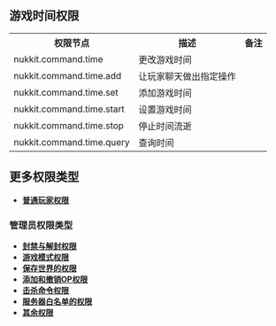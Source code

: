 ## **游戏时间权限**
<table>
    <tr align="center" valign="center">
        <th>权限节点</th><th>描述</th><th>备注</th>
    </tr>
    <tr>
        <td>nukkit.command.time</td><td>更改游戏时间</td><td></td>
    </tr>
    <tr>
        <td>nukkit.command.time.add</td><td>让玩家聊天做出指定操作</td><td></td>
    </tr>
    <tr>
        <td>nukkit.command.time.set</td><td>添加游戏时间</td><td></td>
    </tr>
    <tr>
        <td>nukkit.command.time.start</td><td>设置游戏时间</td><td></td>
    </tr>
    <tr>
        <td>nukkit.command.time.stop</td><td>停止时间流逝</td><td></td>
    </tr>
    <tr>
        <td>nukkit.command.time.query</td><td>查询时间</td><td></td>
    </tr>
</table>

## **更多权限类型**
- **[普通玩家权限](../player.md)**
### **管理员权限类型**
- **[封禁与解封权限](./ban_and_unban.md)**
- **[游戏模式权限](./gamemode.md)**
- **[保存世界的权限](./save_world.md)**
- **[添加和撤销OP权限](./op.md)**
- **[击杀命令权限](./kill.md)**
- **[服务器白名单的权限](./whitelist.md)**
- **[其余权限](./other.md)**